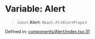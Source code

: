 # Variable: Alert

> `const` **Alert**: `React.FC`\<`AlertProps`\>

Defined in: [components/Alert/index.tsx:31](https://github.com/onyx-og/prismal-react/blob/4de964c33b6496e718d9735afb715c0a69193872/src/components/Alert/index.tsx#L31)
